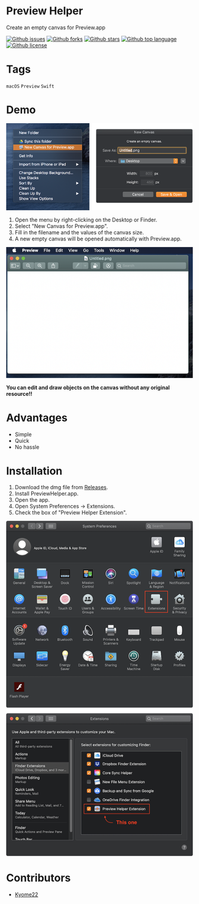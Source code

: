 # Preview Helper

<!-- # Short Description -->

Create an empty canvas for Preview.app

<!-- # Badges -->

[![Github issues](https://img.shields.io/github/issues/Kyome22/PreviewHelper)](https://github.com/Kyome22/PreviewHelper/issues)
[![Github forks](https://img.shields.io/github/forks/Kyome22/PreviewHelper)](https://github.com/Kyome22/PreviewHelper/network/members)
[![Github stars](https://img.shields.io/github/stars/Kyome22/PreviewHelper)](https://github.com/Kyome22/PreviewHelper/stargazers)
[![Github top language](https://img.shields.io/github/languages/top/Kyome22/PreviewHelper)](https://github.com/Kyome22/PreviewHelper/)
[![Github license](https://img.shields.io/github/license/Kyome22/PreviewHelper)](https://github.com/Kyome22/PreviewHelper/)

# Tags

`macOS` `Preview` `Swift`

# Demo

![Demo](resources/file0.png)

1. Open the menu by right-clicking on the Desktop or Finder.
1. Select "New Canvas for Preview.app".
1. Fill in the filename and the values of the canvas size.
1. A new empty canvas will be opened automatically with Preview.app.
  
![Demo](resources/file1.png)

**You can edit and draw objects on the canvas without any original resource!!**

# Advantages

- Simple
- Quick
- No hassle

# Installation

1. Download the dmg file from [Releases](https://github.com/Kyome22/PreviewHelper/releases).
1. Install PreviewHelper.app.
1. Open the app.
1. Open System Preferences -> Extensions.
1. Check the box of "Preview Helper Extension".

![Demo](resources/file2.png)

# Contributors

- [Kyome22](https://github.com/Kyome22)

<!-- CREATED_BY_LEADYOU_README_GENERATOR -->
